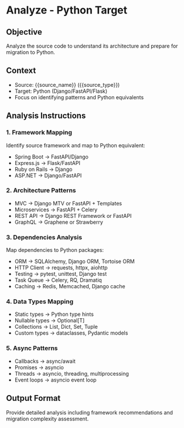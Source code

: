 # Analyze - Python Target

## Objective
Analyze the source code to understand its architecture and prepare for migration to Python.

## Context
- Source: {{source_name}} ({{source_type}})
- Target: Python (Django/FastAPI/Flask)
- Focus on identifying patterns and Python equivalents

## Analysis Instructions

### 1. Framework Mapping
Identify source framework and map to Python equivalent:
- Spring Boot → FastAPI/Django
- Express.js → Flask/FastAPI
- Ruby on Rails → Django
- ASP.NET → Django/FastAPI

### 2. Architecture Patterns
- MVC → Django MTV or FastAPI + Templates
- Microservices → FastAPI + Celery
- REST API → Django REST Framework or FastAPI
- GraphQL → Graphene or Strawberry

### 3. Dependencies Analysis
Map dependencies to Python packages:
- ORM → SQLAlchemy, Django ORM, Tortoise ORM
- HTTP Client → requests, httpx, aiohttp
- Testing → pytest, unittest, Django test
- Task Queue → Celery, RQ, Dramatiq
- Caching → Redis, Memcached, Django cache

### 4. Data Types Mapping
- Static types → Python type hints
- Nullable types → Optional[T]
- Collections → List, Dict, Set, Tuple
- Custom types → dataclasses, Pydantic models

### 5. Async Patterns
- Callbacks → async/await
- Promises → asyncio
- Threads → asyncio, threading, multiprocessing
- Event loops → asyncio event loop

## Output Format
Provide detailed analysis including framework recommendations and migration complexity assessment.